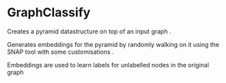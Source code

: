 # GraphClassify

Creates a pyramid datastructure on top of an input graph .

Generates embeddings for the pyramid by randomly walking on it using the SNAP tool with some customisations .

Embeddings are used to learn labels for unlabelled nodes in the original graph
